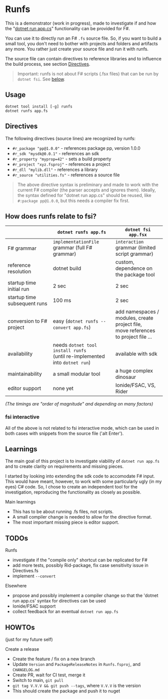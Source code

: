 # Runfs

This is a demonstrator (work in progress), made to investigate if and how the "[dotnet run app.cs](https://devblogs.microsoft.com/dotnet/announcing-dotnet-run-app/)" functionality can be provided for F#.

You can use it to directly run an F# `.fs` source file.
So, if you want to build a small tool, you don't need to bother with projects and folders and artifacts any more. You rather just create your source file and run it with runfs. 

The source file can contain directives to reference libraries and to influence the build process, see section [Directives](#directives).

> Important: runfs is not about F# scripts (.fsx files) that can be run by `dotnet fsi`. See [below](#how-does-runfs-relate-to-fsi).

## Usage

```
dotnet tool install [-g] runfs
dotnet runfs app.fs
```
## Directives

The following directives (source lines) are recognized by runfs:

- `#r_package "pp@1.0.0"` - references package pp, version 1.0.0
- `#r_sdk "mysdk@0.0.1"` - references an sdk
- `#r_property "myprop=42"` - sets a build property
- `#r_project "xyz.fsproj"` - references a project
- `#r_dll "mylib.dll"` - references a library
- `#r_source "utilities.fs"` - references a source file

> The above directive syntax is preliminary and made to work with the current F# compiler (the parser accepts and ignores them). Ideally, the syntax defined for "dotnet run app.cs" should be reused, like `#:package pp@1.0.0`, but this needs a compiler fix first.

## How does runfs relate to fsi?

| | `dotnet runfs app.fs` | `dotnet fsi app.fsx` |
| --- | --- | --- |
| F# grammar | `implementationFile` grammar (full F# grammar) | `interaction` grammar (limited script grammar) |
| reference resolution | dotnet build | custom, dependence on the package tool |
| startup time initial run | 2 sec | 2 sec |
| startup time subsequent runs | 100 ms | 2 sec |
| conversion to F# project | easy (`dotnet runfs --convert app.fs`) | add namespaces / modules, create project file, <br/> move references to project file ... |
| availability | needs `dotnet tool install runfs` <br/> (until re-implemented into `dotnet run`) | available with sdk |
| maintainability | a small modular tool | a huge complex dinosaur |
| editor support | none yet | Ionide/FSAC, VS, Rider |

*(The timings are "order of magnitude" and depending on many factors)*

### fsi interactive

All of the above is not related to fsi interactive mode, which can be used in both cases with snippets from the source file ('alt Enter').

## Learnings

The main goal of this project is to investigate viability of `dotnet run app.fs` and to create clarity on requirements and missing pieces.

I started by looking into extending the sdk code to accomodate F# input. This would have meant, however, to work with some particularly ugly (in my eyes) C# code. So, I chose to create an independent tool for the investigation, reproducing the functionality as closely as possible.

Main learnings
- This has to be about running .fs files, not scripts.
- A small compiler change is needed to allow for the directive format.
- The most important missing piece is editor support.

## TODOs

Runfs
- investigate if the "compile only" shortcut can be replicated for F#
- add more tests, possibly Rid-package, fix case sensitivity issue in Directives.fs
- implement `--convert`

Elsewhere
- propose and possibly implement a compiler change so that the 'dotnet run app.cs' syntax for directives can be used
- Ionide/FSAC support
- collect feedback for an eventual `dotnet run app.fs`

## HOWTOs
(just for my future self)

Create a release
- Create the feature / fix on a new branch
- Update `Version` and `PackageReleaseNotes` in `Runfs.fsproj`, and `CHANGELOG.md`
- Create PR, wait for CI test, merge it
- Switch to main, `git pull`
- `git tag V.V.V && git push --tags`, where `V.V.V` is the version
- This should create the package and push it to nuget